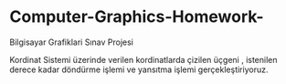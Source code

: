 # Computer-Graphics-Homework-
Bilgisayar Grafiklari Sınav Projesi


Kordinat Sistemi üzerinde verilen kordinatlarda çizilen üçgeni , istenilen derece kadar döndürme işlemi ve yansıtma işlemi gerçekleştiriyoruz.
